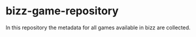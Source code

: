 # bizz-game-repository

In this repository the metadata for all games available in bizz are collected.
